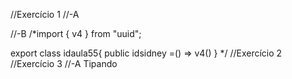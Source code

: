 //Exercício 1
//-A

//-B 
/*import { v4 } from "uuid";

export class idaula55{
    public idsidney =() => v4()
}
*/
//Exercício 2
//Exercício 3
//-A Tipando